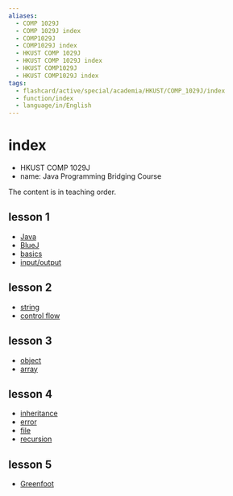 ```yaml
---
aliases:
  - COMP 1029J
  - COMP 1029J index
  - COMP1029J
  - COMP1029J index
  - HKUST COMP 1029J
  - HKUST COMP 1029J index
  - HKUST COMP1029J
  - HKUST COMP1029J index
tags:
  - flashcard/active/special/academia/HKUST/COMP_1029J/index
  - function/index
  - language/in/English
---
```


# index

- HKUST COMP 1029J
- name: Java Programming Bridging Course

The content is in teaching order.

## lesson 1

- [Java](Java.md)
- [BlueJ](BlueJ.md)
- [basics](basics.md)
- [input/output](IO.md)

## lesson 2

- [string](string.md)
- [control flow](control%20flow.md)

## lesson 3

- [object](object.md)
- [array](array.md)

## lesson 4

- [inheritance](inheritance.md)
- [error](error.md)
- [file](file.md)
- [recursion](recursion.md)

## lesson 5

- [Greenfoot](Greenfoot.md)
